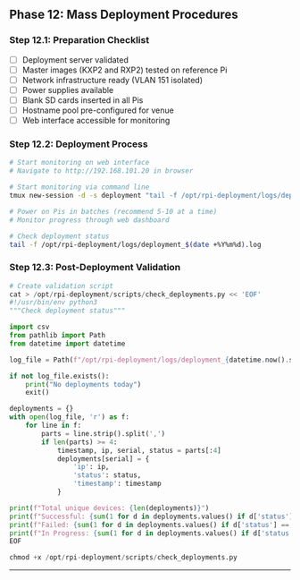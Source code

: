 ## Phase 12: Mass Deployment Procedures

### Step 12.1: Preparation Checklist

- [ ] Deployment server validated
- [ ] Master images (KXP2 and RXP2) tested on reference Pi
- [ ] Network infrastructure ready (VLAN 151 isolated)
- [ ] Power supplies available
- [ ] Blank SD cards inserted in all Pis
- [ ] Hostname pool pre-configured for venue
- [ ] Web interface accessible for monitoring

### Step 12.2: Deployment Process

```bash
# Start monitoring on web interface
# Navigate to http://192.168.101.20 in browser

# Start monitoring via command line
tmux new-session -d -s deployment "tail -f /opt/rpi-deployment/logs/deployment.log"

# Power on Pis in batches (recommend 5-10 at a time)
# Monitor progress through web dashboard

# Check deployment status
tail -f /opt/rpi-deployment/logs/deployment_$(date +%Y%m%d).log
```

### Step 12.3: Post-Deployment Validation

```python
# Create validation script
cat > /opt/rpi-deployment/scripts/check_deployments.py << 'EOF'
#!/usr/bin/env python3
"""Check deployment status"""

import csv
from pathlib import Path
from datetime import datetime

log_file = Path(f"/opt/rpi-deployment/logs/deployment_{datetime.now().strftime('%Y%m%d')}.log")

if not log_file.exists():
    print("No deployments today")
    exit()

deployments = {}
with open(log_file, 'r') as f:
    for line in f:
        parts = line.strip().split(',')
        if len(parts) >= 4:
            timestamp, ip, serial, status = parts[:4]
            deployments[serial] = {
                'ip': ip,
                'status': status,
                'timestamp': timestamp
            }

print(f"Total unique devices: {len(deployments)}")
print(f"Successful: {sum(1 for d in deployments.values() if d['status'] == 'success')}")
print(f"Failed: {sum(1 for d in deployments.values() if d['status'] == 'failed')}")
print(f"In Progress: {sum(1 for d in deployments.values() if d['status'] not in ['success', 'failed'])}")
EOF

chmod +x /opt/rpi-deployment/scripts/check_deployments.py
```

---

